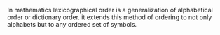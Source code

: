In mathematics lexicographical order is a generalization of alphabetical order or dictionary order. 
it extends this method of ordering to not only alphabets but to any ordered set of symbols.



